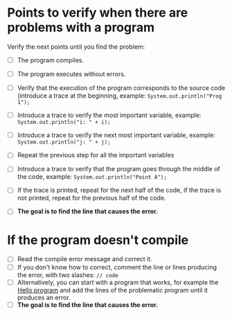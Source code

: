 # Points to verify when there are problems with a program  

Verify the next points until you find the problem:

- [ ] The program compiles.
- [ ] The program executes without errors.
- [ ] Verify that the execution of the program corresponds to the source code (introduce a trace at the beginning, example: ```System.out.println("Prog 1");``` 
- [ ] Introduce a trace to verify the most important variable, example: ```System.out.println("i: " + i);``` 
- [ ] Introduce a trace to verify the next most important variable, example: ```System.out.println("j: " + j);``` 
- [ ] Repeat the previous step for all the important variables 
- [ ] Introduce a trace to verify that the program goes through the middle of the code, example: ```System.out.println("Point A");``` 
- [ ] If the trace is printed, repeat for the next half of the code, if the trace is not printed, repeat for the previous half of the code.
- [ ] **The goal is to find the line that causes the error.**


# If the program doesn't compile

- [ ] Read the compile error message and correct it.
- [ ] If you don't know how to correct, comment the line or lines producing the error, with two slashes: ```// code ```  
- [ ] Alternatively, you can start with a program that works, for example the [Hello program](../Hello.md) and add the lines of the problematic program until it produces an error.
- [ ] **The goal is to find the line that causes the error.**
